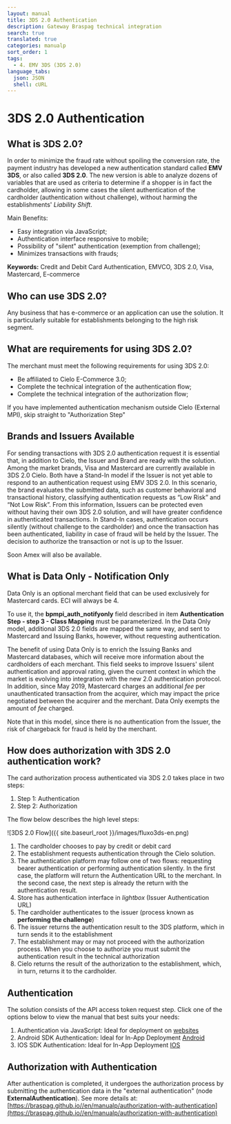 ```yaml
---
layout: manual
title: 3DS 2.0 Authentication
description: Gateway Braspag technical integration
search: true
translated: true
categories: manualp
sort_order: 1
tags:
  - 4. EMV 3DS (3DS 2.0)
language_tabs:
  json: JSON
  shell: cURL
---
```


# 3DS 2.0 Authentication

## What is 3DS 2.0?

In order to minimize the fraud rate without spoiling the conversion rate, the payment industry has developed a new authentication standard called **EMV 3DS**, or also called **3DS 2.0**. The new version is able to analyze dozens of variables that are used as criteria to determine if a shopper is in fact the cardholder, allowing in some cases the silent authentication of the cardholder (authentication without challenge), without harming the establishments' _Liability Shift_.

Main Benefits:

- Easy integration via JavaScript;
- Authentication interface responsive to mobile;
- Possibility of "silent" authentication (exemption from challenge);
- Minimizes transactions with frauds;

**Keywords:** Credit and Debit Card Authentication, EMVCO, 3DS 2.0, Visa, Mastercard, E-commerce

## Who can use 3DS 2.0?

Any business that has e-commerce or an application can use the solution. It is particularly suitable for establishments belonging to the high risk segment.

## What are requirements for using 3DS 2.0?

The merchant must meet the following requirements for using 3DS 2.0:

- Be affiliated to Cielo E-Commerce 3.0;
- Complete the technical integration of the authentication flow;
- Complete the technical integration of the authorization flow;

<aside class="notice">If you have implemented authentication mechanism outside Cielo (External MPI), skip straight to "Authorization Step"</aside>

## Brands and Issuers Available

For sending transactions with 3DS 2.0 authentication request it is essential that, in addition to Cielo, the Issuer and Brand are ready with the solution. Among the market brands, Visa and Mastercard are currently available in 3DS 2.0 Cielo. Both have a Stand-In model if the Issuer is not yet able to respond to an authentication request using EMV 3DS 2.0. In this scenario, the brand evaluates the submitted data, such as customer behavioral and transactional history, classifying authentication requests as “Low Risk” and “Not Low Risk”. From this information, Issuers can be protected even without having their own 3DS 2.0 solution, and will have greater confidence in authenticated transactions. In Stand-In cases, authentication occurs silently (without challenge to the cardholder) and once the transaction has been authenticated, liability in case of fraud will be held by the Issuer. The decision to authorize the transaction or not is up to the Issuer.

Soon Amex will also be available.

## What is Data Only - Notification Only

Data Only is an optional merchant field that can be used exclusively for Mastercard cards. ECI will always be 4.

To use it, the **bpmpi_auth_notifyonly** field described in item **Authentication Step - step 3 - Class Mapping** must be parameterized. In the Data Only model, additional 3DS 2.0 fields are mapped the same way, and sent to Mastercard and Issuing Banks, however, without requesting authentication.

The benefit of using Data Only is to enrich the Issuing Banks and Mastercard databases, which will receive more information about the cardholders of each merchant. This field seeks to improve Issuers' silent authentication and approval rating, given the current context in which the market is evolving into integration with the new 2.0 authentication protocol. In addition, since May 2019, Mastercard charges an additional _fee_ per unauthenticated transaction from the acquirer, which may impact the price negotiated between the acquirer and the merchant. Data Only exempts the amount of _fee_ charged.

Note that in this model, since there is no authentication from the Issuer, the risk of chargeback for fraud is held by the merchant.

## How does authorization with 3DS 2.0 authentication work?

The card authorization process authenticated via 3DS 2.0 takes place in two steps:

1. Step 1: Authentication
2. Step 2: Authorization

The flow below describes the high level steps:

![3DS 2.0 Flow]({{ site.baseurl_root }}/images/fluxo3ds-en.png)

1. The cardholder chooses to pay by credit or debit card
2. The establishment requests authentication through the Cielo solution.
3. The authentication platform may follow one of two flows: requesting bearer authentication or performing authentication silently. In the first case, the platform will return the Authentication URL to the merchant. In the second case, the next step is already the return with the authentication result.
4. Store has authentication interface in _lightbox_ (Issuer Authentication URL)
5. The cardholder authenticates to the issuer (process known as **performing the challenge**)
6. The issuer returns the authentication result to the 3DS platform, which in turn sends it to the establishment
7. The establishment may or may not proceed with the authorization process. When you choose to authorize you must submit the authentication result in the technical authorization
8. Cielo returns the result of the authorization to the establishment, which, in turn, returns it to the cardholder.

## Authentication

The solution consists of the API access token request step.
Click one of the options below to view the manual that best suits your needs:

1. Authentication via JavaScript: Ideal for deployment on [websites](https://braspag.github.io/manual/integracao-javascript)
2. Android SDK Authentication: Ideal for In-App Deployment [Android](https://braspag.github.io/manual/integracao-sdk-android)
3. IOS SDK Authentication: Ideal for In-App Deployment [IOS](https://braspag.github.io/manual/integracao-sdk-ios)

## Authorization with Authentication

After authentication is completed, it undergoes the authorization process by submitting the authentication data in the "external authentication" (node **ExternalAuthentication**).
See more details at: [https://braspag.github.io//en/manualp/authorization-with-authentication](https://braspag.github.io//en/manualp/authorization-with-authentication)
